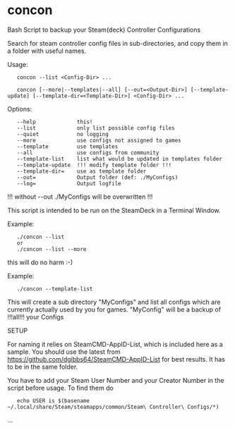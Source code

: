 # concon
Bash Script to backup your Steam(deck) Controller Configurations

Search for steam controller config files in sub-directories, and copy them in a folder with useful names.

Usage: 
       
       concon --list <Config-Dir> ...

       concon [--more|--templates|--all] [--out=<Output-Dir>] [--template-update] [--template-dir=<Template-Dir>] <Config-Dir> ...

Options:

       --help             this!
       --list             only list possible config files
       --quiet            no logging
       --more             use configs not assigned to games
       --template         use templates
       --all              use configs from community
       --template-list    list what would be updated in templates folder
       --template-update  !!! modify template folder !!!
       --template-dir=    use as template folder
       --out=             Output folder (def: ./MyConfigs)
       --log=             Output logfile
 !!! without --out ./MyConfigs will be overwritten !!!

This script is intended to be run on the SteamDeck in a Terminal Window.

Example:

       ./concon --list
       or
       ./concon --list --more

this will do no harm :-)

Example:

       ./concon --template-list

This will create a sub directory "MyConfigs" and list all configs which are currently actually used by you for games.
"MyConfig" will be a backup of !!!all!!! your Configs

SETUP

For naming it relies on SteamCMD-AppID-List, which is included here as a sample. You should use the latest from https://github.com/dgibbs64/SteamCMD-AppID-List for best results. It has to be in the same folder.

You have to add your Steam User Number and your Creator Number in the script before usage. To find them do

       echo USER is $(basename ~/.local/share/Steam/steamapps/common/Steam\ Controller\ Configs/*)

...
 
